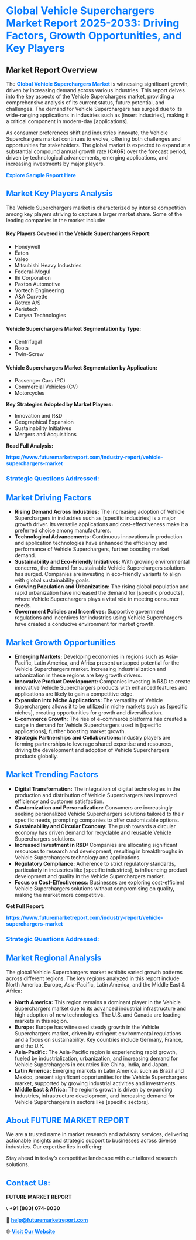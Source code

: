 <h1 style="color: #007BFF;">Global Vehicle Superchargers Market Report 2025-2033: Driving Factors, Growth Opportunities, and Key Players</h1>

<section id="overview">
<h2>Market Report Overview</h2>
<p>The <a href="https://www.futuremarketreport.com/industry-report/vehicle-superchargers-market" style="color: #007BFF; text-decoration: none;"><strong>Global Vehicle Superchargers Market</strong></a> is witnessing significant growth, driven by increasing demand across various industries. This report delves into the key aspects of the Vehicle Superchargers market, providing a comprehensive analysis of its current status, future potential, and challenges. The demand for Vehicle Superchargers has surged due to its wide-ranging applications in industries such as [insert industries], making it a critical component in modern-day [applications].</p>
<p>As consumer preferences shift and industries innovate, the Vehicle Superchargers market continues to evolve, offering both challenges and opportunities for stakeholders. The global market is expected to expand at a substantial compound annual growth rate (CAGR) over the forecast period, driven by technological advancements, emerging applications, and increasing investments by major players.</p>
</section>

<section id="overview">
<p><a href="https://www.futuremarketreport.com/request-sample/reportId=57899" style="color: #007BFF; text-decoration: none;"><strong>Explore Sample Report Here</strong></a></p>
</section>

<section id="key-players">
<h2 style="color: #007BFF;">Market Key Players Analysis</h2>
<p>The Vehicle Superchargers market is characterized by intense competition among key players striving to capture a larger market share. Some of the leading companies in the market include:</p>
<h4>Key Players Covered in the Vehicle Superchargers Report:</h4>
<ul><li>Honeywell</li><li>Eaton</li><li>Valeo</li><li>Mitsubishi Heavy Industries</li><li>Federal-Mogul</li><li>Ihi Corporation</li><li>Paxton Automotive</li><li>Vortech Engineering</li><li>A&amp;A Corvette</li><li>Rotrex A/S</li><li>Aeristech</li><li>Duryea Technologies</li></ul>
<h4>Vehicle Superchargers Market Segmentation by Type:</h4>
<ul><li>Centrifugal</li><li>Roots</li><li>Twin-Screw</li></ul>

<h4>Vehicle Superchargers Market Segmentation by Application:</h4>
<ul><li>Passenger Cars (PC)</li><li>Commercial Vehicles (CV)</li><li>Motorcycles</li></ul>
<p><strong>Key Strategies Adopted by Market Players:</strong></p>
<ul>
<li>Innovation and R&D</li>
<li>Geographical Expansion</li>
<li>Sustainability Initiatives</li>
<li>Mergers and Acquisitions</li>
</ul>
</section>

<section>
<p><strong>Read Full Analysis: </strong></p><a href="https://www.futuremarketreport.com/industry-report/vehicle-superchargers-market" style="color: #007BFF; text-decoration: none;"><strong>https://www.futuremarketreport.com/industry-report/vehicle-superchargers-market</strong></a>
<h3 style="color: #007BFF;">Strategic Questions Addressed:</h3>
</section>

<section id="driving-factors">
<h2 style="color: #007BFF;">Market Driving Factors</h2>
<ul>
<li><strong>Rising Demand Across Industries:</strong> The increasing adoption of Vehicle Superchargers in industries such as [specific industries] is a major growth driver. Its versatile applications and cost-effectiveness make it a preferred choice among manufacturers.</li>
<li><strong>Technological Advancements:</strong> Continuous innovations in production and application technologies have enhanced the efficiency and performance of Vehicle Superchargers, further boosting market demand.</li>
<li><strong>Sustainability and Eco-Friendly Initiatives:</strong> With growing environmental concerns, the demand for sustainable Vehicle Superchargers solutions has surged. Companies are investing in eco-friendly variants to align with global sustainability goals.</li>
<li><strong>Growing Population and Urbanization:</strong> The rising global population and rapid urbanization have increased the demand for [specific products], where Vehicle Superchargers plays a vital role in meeting consumer needs.</li>
<li><strong>Government Policies and Incentives:</strong> Supportive government regulations and incentives for industries using Vehicle Superchargers have created a conducive environment for market growth.</li>
</ul>
</section>

<section id="growth-opportunities">
<h2 style="color: #007BFF;">Market Growth Opportunities</h2>
<ul>
<li><strong>Emerging Markets:</strong> Developing economies in regions such as Asia-Pacific, Latin America, and Africa present untapped potential for the Vehicle Superchargers market. Increasing industrialization and urbanization in these regions are key growth drivers.</li>
<li><strong>Innovative Product Development:</strong> Companies investing in R&D to create innovative Vehicle Superchargers products with enhanced features and applications are likely to gain a competitive edge.</li>
<li><strong>Expansion into Niche Applications:</strong> The versatility of Vehicle Superchargers allows it to be utilized in niche markets such as [specific niches], creating opportunities for growth and diversification.</li>
<li><strong>E-commerce Growth:</strong> The rise of e-commerce platforms has created a surge in demand for Vehicle Superchargers used in [specific applications], further boosting market growth.</li>
<li><strong>Strategic Partnerships and Collaborations:</strong> Industry players are forming partnerships to leverage shared expertise and resources, driving the development and adoption of Vehicle Superchargers products globally.</li>
</ul>
</section>

<section id="trending-factors">
<h2 style="color: #007BFF;">Market Trending Factors</h2>
<ul>
<li><strong>Digital Transformation:</strong> The integration of digital technologies in the production and distribution of Vehicle Superchargers has improved efficiency and customer satisfaction.</li>
<li><strong>Customization and Personalization:</strong> Consumers are increasingly seeking personalized Vehicle Superchargers solutions tailored to their specific needs, prompting companies to offer customizable options.</li>
<li><strong>Sustainability and Circular Economy:</strong> The push towards a circular economy has driven demand for recyclable and reusable Vehicle Superchargers solutions.</li>
<li><strong>Increased Investment in R&D:</strong> Companies are allocating significant resources to research and development, resulting in breakthroughs in Vehicle Superchargers technology and applications.</li>
<li><strong>Regulatory Compliance:</strong> Adherence to strict regulatory standards, particularly in industries like [specific industries], is influencing product development and quality in the Vehicle Superchargers market.</li>
<li><strong>Focus on Cost-Effectiveness:</strong> Businesses are exploring cost-efficient Vehicle Superchargers solutions without compromising on quality, making the market more competitive.</li>
</ul>
</section>

<section>
<p><strong>Get Full Report: </strong></p><a href="https://www.futuremarketreport.com/industry-report/vehicle-superchargers-market" style="color: #007BFF; text-decoration: none;"><strong>https://www.futuremarketreport.com/industry-report/vehicle-superchargers-market</strong></a>
<h3 style="color: #007BFF;">Strategic Questions Addressed:</h3>
</section>


<section id="regional-analysis">
<h2 style="color: #007BFF;">Market Regional Analysis</h2>
<p>The global Vehicle Superchargers market exhibits varied growth patterns across different regions. The key regions analyzed in this report include North America, Europe, Asia-Pacific, Latin America, and the Middle East & Africa:</p>
<ul>
<li><strong>North America:</strong> This region remains a dominant player in the Vehicle Superchargers market due to its advanced industrial infrastructure and high adoption of new technologies. The U.S. and Canada are leading markets in this region.</li>
<li><strong>Europe:</strong> Europe has witnessed steady growth in the Vehicle Superchargers market, driven by stringent environmental regulations and a focus on sustainability. Key countries include Germany, France, and the U.K.</li>
<li><strong>Asia-Pacific:</strong> The Asia-Pacific region is experiencing rapid growth, fueled by industrialization, urbanization, and increasing demand for Vehicle Superchargers in countries like China, India, and Japan.</li>
<li><strong>Latin America:</strong> Emerging markets in Latin America, such as Brazil and Mexico, present significant opportunities for the Vehicle Superchargers market, supported by growing industrial activities and investments.</li>
<li><strong>Middle East & Africa:</strong> The region’s growth is driven by expanding industries, infrastructure development, and increasing demand for Vehicle Superchargers in sectors like [specific sectors].</li>
</ul>
</section>

<footer>
<h2 style="color: #007BFF;">About FUTURE MARKET REPORT</h2>
<p>We are a trusted name in market research and advisory services, delivering actionable insights and strategic support to businesses across diverse industries. Our expertise lies in offering:</p>

<p>Stay ahead in today’s competitive landscape with our tailored research solutions.</p>

<h2 style="color: #007BFF;">Contact Us:</h2>
<p><strong>FUTURE MARKET REPORT</strong></p>
<p>📞 <strong>+91 (883) 074-8030</strong></p>
<p>📧 <strong><a href="mailto:help@futuremarketreport.com" style="color: #007BFF;">help@futuremarketreport.com</a></strong></p>
<p>🌐 <strong><a href="https://www.futuremarketreport.com/" style="color: #007BFF;">Visit Our Website</a></strong></p>
</footer>